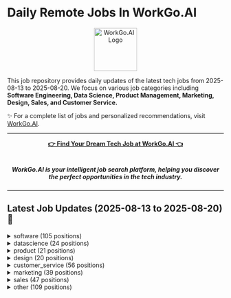 # Daily Remote Jobs In WorkGo.AI

<div align="center">
<p>
    <a href="https://workgo.ai">
        <img src="assets/favicon.ico" alt="WorkGo.AI Logo" width="100" height="100">
    </a>
</p>
</div>

This job repository provides daily updates of the latest tech jobs from 2025-08-13 to 2025-08-20. We focus on various job categories including **Software Engineering, Data Science, Product Management, Marketing, Design, Sales, and Customer Service.**

✨ For a complete list of jobs and personalized recommendations, visit [WorkGo.AI](https://workgo.ai).

---

<div align="center">
<p>
    <a href="https://workgo.ai"><b>👉 Find Your Dream Tech Job at WorkGo.AI 👈</b></a>
    <br>
    <br>
    <i>
    <sub>
        <h5>
        WorkGo.AI is your intelligent job search platform, helping you discover 
        <br>
        the perfect opportunities in the tech industry.
        </h5>
    </sub>
    </i>
</p>
</div>

---

## Latest Job Updates (2025-08-13 to 2025-08-20) 🌟


<details>
<summary>software (105 positions)</summary>

| Company | Job Title | Location | Sub-Category | Link | Posted Date |
| ------- | --------- | -------- | ------------ | ---- | ----------- |
| <a href="https://mercans.com" target="_blank">Mercans Global Payroll & PEO</a> | Web Developer with n8n & Make.com Experience | Remote | fullstack | <a href="https://workgo.ai/dashboard/job/10505" target="_blank">Apply</a> | 2025-08-20 |
| <a href="https://mercans.com" target="_blank">Mercans Global Payroll & PEO</a> | Senior Specialist - Integration | Not specified | other | <a href="https://workgo.ai/dashboard/job/10498" target="_blank">Apply</a> | 2025-08-20 |
| <a href="https://www.virtualvocations.com" target="_blank">Virtual Vocations</a> | Lead Software Engineer | Remote | fullstack | <a href="https://workgo.ai/dashboard/job/10495" target="_blank">Apply</a> | 2025-08-20 |
| A company | Lead Software Engineer | Remote | fullstack | <a href="https://workgo.ai/dashboard/job/10494" target="_blank">Apply</a> | 2025-08-20 |
| <a href="https://www.virtualvocations.com" target="_blank">Virtual Vocations</a> | Lead Software Engineer | Remote | fullstack | <a href="https://workgo.ai/dashboard/job/10493" target="_blank">Apply</a> | 2025-08-20 |
| <a href="https://www.virtualvocations.com" target="_blank">Virtual Vocations</a> | Lead Software Engineer | Remote | fullstack | <a href="https://workgo.ai/dashboard/job/10492" target="_blank">Apply</a> | 2025-08-20 |
| <a href="https://www.virtualvocations.com" target="_blank">Virtual Vocations</a> | Senior Security Engineer | Remote | devops | <a href="https://workgo.ai/dashboard/job/10491" target="_blank">Apply</a> | 2025-08-20 |
| <a href="https://www.virtualvocations.com" target="_blank">Virtual Vocations</a> | Lead Site Reliability Engineer | Remote | devops | <a href="https://workgo.ai/dashboard/job/10490" target="_blank">Apply</a> | 2025-08-20 |
| <a href="https://www.virtualvocations.com" target="_blank">Virtual Vocations</a> | Senior Incident Response Analyst | Remote | devops | <a href="https://workgo.ai/dashboard/job/10488" target="_blank">Apply</a> | 2025-08-20 |
| <a href="https://www.virtualvocations.com" target="_blank">Virtual Vocations</a> | Application Security Engineer | Remote | devops | <a href="https://workgo.ai/dashboard/job/10487" target="_blank">Apply</a> | 2025-08-20 |
| <a href="https://www.virtualvocations.com" target="_blank">Virtual Vocations</a> | Senior Site Reliability Engineer | Remote | devops | <a href="https://workgo.ai/dashboard/job/10489" target="_blank">Apply</a> | 2025-08-20 |
| Starburst Data | Staff Software Engineer - IAM | Remote | fullstack | <a href="https://workgo.ai/dashboard/job/10479" target="_blank">Apply</a> | 2025-08-20 |
| <a href="https://jobscollider.com/companies/adaptiq" target="_blank">Adaptiq</a> | Senior Front-End Developer | Ukraine | frontend | <a href="https://workgo.ai/dashboard/job/10464" target="_blank">Apply</a> | 2025-08-20 |
| <a href="https://www.planet.com" target="_blank">Planet</a> | Solutions Architect | Remote - Europe | other | <a href="https://workgo.ai/dashboard/job/10463" target="_blank">Apply</a> | 2025-08-20 |
| <a href="https://teamraft.com/?ref=skipthedrive" target="_blank">Raft</a> | Senior Cloud Infrastructure Engineer | United States | devops | <a href="https://workgo.ai/dashboard/job/10457" target="_blank">Apply</a> | 2025-08-20 |
| <a href="https://jobscollider.com/companies/provision-iam" target="_blank">Provision IAM</a> | Implementation Specialist | Worldwide | devops | <a href="https://workgo.ai/dashboard/job/10454" target="_blank">Apply</a> | 2025-08-20 |
| Vc3 | Web Developer - Front End I | Worldwide | backend | <a href="https://workgo.ai/dashboard/job/10448" target="_blank">Apply</a> | 2025-08-20 |
| <a href="http://superside.com" target="_blank">Superside</a> | Senior Full Stack Engineer | Worldwide | fullstack | <a href="https://workgo.ai/dashboard/job/10442" target="_blank">Apply</a> | 2025-08-20 |
| <a href="https://www.sardine.ai" target="_blank">Sardine</a> | Integration Engineer | Remote - Brazil | devops | <a href="https://workgo.ai/dashboard/job/10443" target="_blank">Apply</a> | 2025-08-20 |
| <a href="https://getdex.com" target="_blank">Dex</a> | Product Engineer (Web / Vue.js / Typescript) | Global | fullstack | <a href="https://workgo.ai/dashboard/job/10433" target="_blank">Apply</a> | 2025-08-19 |
| <a href="https://www.ycombinator.com/companies/zeal" target="_blank">Zeal</a> | Senior Software Engineer (Typescript | React) | None | fullstack | <a href="https://workgo.ai/dashboard/job/10432" target="_blank">Apply</a> | 2025-08-19 |
| Starburst Data | Manager, Engineering - Client Integrations | Remote | other | <a href="https://workgo.ai/dashboard/job/10429" target="_blank">Apply</a> | 2025-08-19 |
| unknown | Senior Partner Solutions Architect | Worldwide | other | <a href="https://workgo.ai/dashboard/job/10414" target="_blank">Apply</a> | 2025-08-19 |
| unknown | Senior Backend Engineer for Developer Platform (Node.js/TypeScript) | Worldwide | backend | <a href="https://workgo.ai/dashboard/job/10412" target="_blank">Apply</a> | 2025-08-19 |
| <a href="https://canonical.com" target="_blank">Canonical</a> | Juju Software Engineer (Go) | Worldwide | backend | <a href="https://workgo.ai/dashboard/job/10410" target="_blank">Apply</a> | 2025-08-19 |
| <a href="https://www.realworkfromanywhere.com/company/blue%20coding" target="_blank">Blue Coding</a> | Senior .NET Engineer (AS) | Worldwide | backend | <a href="https://workgo.ai/dashboard/job/10408" target="_blank">Apply</a> | 2025-08-19 |
| <a href="https://www.crossover.com" target="_blank">Crossover</a> | Senior Software Engineer | Remote | other | <a href="https://workgo.ai/dashboard/job/10403" target="_blank">Apply</a> | 2025-08-19 |
| <a href="https://remote.com" target="_blank">Remote</a> | Remote HRIS | Global | other | <a href="https://workgo.ai/dashboard/job/10402" target="_blank">Apply</a> | 2025-08-19 |
| <a href="https://remote.com" target="_blank">Remote</a> | Remote HRIS | Global | other | <a href="https://workgo.ai/dashboard/job/10401" target="_blank">Apply</a> | 2025-08-19 |
| <a href="https://remote.com" target="_blank">Remote</a> | Remote HRIS | Global | other | <a href="https://workgo.ai/dashboard/job/10400" target="_blank">Apply</a> | 2025-08-19 |
| <a href="https://www.dynamicarehealth.com" target="_blank">DynamiCare Health</a> | Full-Stack Engineer | US | fullstack | <a href="https://workgo.ai/dashboard/job/10398" target="_blank">Apply</a> | 2025-08-18 |
| unknown | Senior Developer - Digital Experience | Worldwide | fullstack | <a href="https://workgo.ai/dashboard/job/10394" target="_blank">Apply</a> | 2025-08-18 |
| <a href="https://www.gardin.co.uk" target="_blank">Gardin</a> | Frontend Software Engineer (placement) | Not specified | frontend | <a href="https://workgo.ai/dashboard/job/10391" target="_blank">Apply</a> | 2025-08-18 |
| <a href="https://remote.com" target="_blank">Remote</a> | Remote HRIS | Global | other | <a href="https://workgo.ai/dashboard/job/10379" target="_blank">Apply</a> | 2025-08-18 |
| <a href="https://remote.com" target="_blank">Remote</a> | Remote HRIS | Global | other | <a href="https://workgo.ai/dashboard/job/10378" target="_blank">Apply</a> | 2025-08-18 |
| <a href="https://remote.com" target="_blank">Remote</a> | Remote HRIS | Global | other | <a href="https://workgo.ai/dashboard/job/10377" target="_blank">Apply</a> | 2025-08-18 |
| Saviynt | Principal Engineer, Full‑Stack (Agentic AI) | Remote | fullstack | <a href="https://workgo.ai/dashboard/job/10375" target="_blank">Apply</a> | 2025-08-18 |
| <a href="https://www.freelancer.com" target="_blank">Freelancer</a> | Cakewalk-Sonar Windows 11 Support | Remote | other | <a href="https://workgo.ai/dashboard/job/10370" target="_blank">Apply</a> | 2025-08-18 |
| <a href="https://www.freelancer.com" target="_blank">Freelancer</a> | WordPress Revisions and Shop Section Integration | Remote | frontend | <a href="https://workgo.ai/dashboard/job/10369" target="_blank">Apply</a> | 2025-08-18 |
| <a href="https://www.uipath.com" target="_blank">UiPath</a> | Senior Solution Architect | Remote-Texas, Remote-Washington, D.C., Remote-Virginia, Remote-North Carolina, Remote-Arizona | devops | <a href="https://workgo.ai/dashboard/job/10356" target="_blank">Apply</a> | 2025-08-17 |
| <a href="https://www.gardin.co.uk" target="_blank">Gardin</a> | Frontend Software Engineer (placement) | Not specified | frontend | <a href="https://workgo.ai/dashboard/job/10352" target="_blank">Apply</a> | 2025-08-17 |
| <a href="https://www.trmlabs.com" target="_blank">TRM Labs</a> | Senior Software Engineer, Full Stack | Internal Tools | Anywhere | fullstack | <a href="https://workgo.ai/dashboard/job/10350" target="_blank">Apply</a> | 2025-08-17 |
| <a href="https://www.halcyon.ai" target="_blank">Halcyon</a> | Senior Malware Researcher | Anywhere | other | <a href="https://workgo.ai/dashboard/job/10349" target="_blank">Apply</a> | 2025-08-17 |
| <a href="https://www.noble.xyz" target="_blank">Noble</a> | Solidity Engineer | Anywhere | backend | <a href="https://workgo.ai/dashboard/job/10348" target="_blank">Apply</a> | 2025-08-17 |
| <a href="https://ethereum.foundation" target="_blank">Ethereum Foundation</a> | Developer Tooling Coordinator | Anywhere | devops | <a href="https://workgo.ai/dashboard/job/10346" target="_blank">Apply</a> | 2025-08-17 |
| DroneDeploy | DevOps Engineer | Remote | devops | <a href="https://workgo.ai/dashboard/job/10331" target="_blank">Apply</a> | 2025-08-17 |
| You.com | Back End Engineer | Remote | backend | <a href="https://workgo.ai/dashboard/job/10329" target="_blank">Apply</a> | 2025-08-17 |
| <a href="https://www.lucis.life" target="_blank">Lucis</a> | Founding AI Engineer | Europe | other | <a href="https://workgo.ai/dashboard/job/10321" target="_blank">Apply</a> | 2025-08-17 |
| CoinTracker | Security Engineer | Remote | devops | <a href="https://workgo.ai/dashboard/job/10313" target="_blank">Apply</a> | 2025-08-16 |
| <a href="https://remote.com" target="_blank">Remote</a> | Senior IT Operations Engineer | Anywhere in the World | devops | <a href="https://workgo.ai/dashboard/job/10301" target="_blank">Apply</a> | 2025-08-16 |
| unknown | Softwareentwicklung RUST | Worldwide | other | <a href="https://workgo.ai/dashboard/job/10306" target="_blank">Apply</a> | 2025-08-16 |
| <a href="https://clerk.dev" target="_blank">Clerk</a> | Software Engineer, Flutter | Worldwide | mobile | <a href="https://workgo.ai/dashboard/job/10296" target="_blank">Apply</a> | 2025-08-16 |
| <a href="https://supabase.com" target="_blank">Supabase</a> | Elixir Engineer: Supavisor ( EMEA ) | Worldwide | backend | <a href="https://workgo.ai/dashboard/job/10294" target="_blank">Apply</a> | 2025-08-16 |
| <a href="https://supabase.com" target="_blank">Supabase</a> | Auth Engineer | Worldwide | backend | <a href="https://workgo.ai/dashboard/job/10293" target="_blank">Apply</a> | 2025-08-16 |
| <a href="https://canonical.com" target="_blank">Canonical</a> | Software Engineer - Data Infrastructure - OpenSearch/ElasticSearch | Anywhere | backend | <a href="https://workgo.ai/dashboard/job/10292" target="_blank">Apply</a> | 2025-08-16 |
| <a href="http://www.effectual.com" target="_blank">Effectual</a> | Cloud Solutions Architect | Anywhere | devops | <a href="https://workgo.ai/dashboard/job/10289" target="_blank">Apply</a> | 2025-08-16 |
| <a href="https://canonical.com" target="_blank">Canonical</a> | Senior Site Reliability Engineer | Anywhere | devops | <a href="https://workgo.ai/dashboard/job/10287" target="_blank">Apply</a> | 2025-08-16 |
| <a href="https://canonical.com" target="_blank">Canonical</a> | Golang Engineer | Anywhere | backend | <a href="https://workgo.ai/dashboard/job/10285" target="_blank">Apply</a> | 2025-08-16 |
| <a href="https://downtobid.com" target="_blank">Downtobid</a> | Product Engineer (Remote) | None | fullstack | <a href="https://workgo.ai/dashboard/job/10263" target="_blank">Apply</a> | 2025-08-15 |
| <a href="https://www.freelancer.com" target="_blank">Freelancer</a> | Specialized Digital Tool for Medical Professionals | Remote | fullstack | <a href="https://workgo.ai/dashboard/job/10250" target="_blank">Apply</a> | 2025-08-15 |
| <a href="https://www.freelancer.com" target="_blank">Freelancer</a> | Desarrollo de Local Perks -- 2 | Remote | mobile | <a href="https://workgo.ai/dashboard/job/10249" target="_blank">Apply</a> | 2025-08-15 |
| <a href="https://www.freelancer.com" target="_blank">Freelancer</a> | B2B SaaS Application Development | Remote | fullstack | <a href="https://workgo.ai/dashboard/job/10248" target="_blank">Apply</a> | 2025-08-15 |
| Sprout Therapy | Software Engineer, Backend | Remote | backend | <a href="https://workgo.ai/dashboard/job/10243" target="_blank">Apply</a> | 2025-08-15 |
| <a href="https://www.halcyon.ai" target="_blank">Halcyon</a> | Principal Kernel Engineer | Anywhere in the World | devops | <a href="https://workgo.ai/dashboard/job/10252" target="_blank">Apply</a> | 2025-08-15 |
| <a href="https://jobscollider.com/companies/bounteous" target="_blank">Bounteous</a> | Senior AEM Back End Developer (Contract) | Remote | backend | <a href="https://workgo.ai/dashboard/job/10237" target="_blank">Apply</a> | 2025-08-15 |
| unknown | Software Development Engineer in Test | Worldwide | other | <a href="https://workgo.ai/dashboard/job/10235" target="_blank">Apply</a> | 2025-08-15 |
| <a href="https://canonical.com" target="_blank">Canonical</a> | Engineering Manager - MLOps & Analytics | Worldwide | devops | <a href="https://workgo.ai/dashboard/job/10224" target="_blank">Apply</a> | 2025-08-14 |
| <a href="https://www.sardine.ai" target="_blank">Sardine</a> | Senior Application Security Engineer | Worldwide | devops | <a href="https://workgo.ai/dashboard/job/10221" target="_blank">Apply</a> | 2025-08-14 |
| <a href="https://www.sardine.ai" target="_blank">Sardine</a> | Senior Information Security Engineer | Worldwide | devops | <a href="https://workgo.ai/dashboard/job/10220" target="_blank">Apply</a> | 2025-08-14 |
| <a href="http://yourcounterpart.com" target="_blank">Counterpart</a> | DevOps Engineer (Contract) | Worldwide | devops | <a href="https://workgo.ai/dashboard/job/10218" target="_blank">Apply</a> | 2025-08-14 |
| <a href="https://workforcenow.adp.com/mascsr/default/mdf/recruitment/recruitment.html?cid=86f9419e-52c4-4ffd-80f8-cfbda5ad990e&ccid=19000101_000001&type=js&lang=en_us&jobid=582115" target="_blank">Internet2.edu</a> | Sr. Software Engineer - Remote | remote, Florida, United States | fullstack | <a href="https://workgo.ai/dashboard/job/10216" target="_blank">Apply</a> | 2025-08-14 |
| <a href="https://canonical.com" target="_blank">Canonical</a> | Senior Juju Software Engineer (Go) | Worldwide | backend | <a href="https://workgo.ai/dashboard/job/10225" target="_blank">Apply</a> | 2025-08-14 |
| Revinate | Sr. Engineer | Remote | backend | <a href="https://workgo.ai/dashboard/job/10210" target="_blank">Apply</a> | 2025-08-14 |
| <a href="https://www.sardine.ai" target="_blank">Sardine</a> | Integration Engineer | Worldwide | other | <a href="https://workgo.ai/dashboard/job/10194" target="_blank">Apply</a> | 2025-08-13 |
| <a href="https://remote.com" target="_blank">Remote</a> | Remote HRIS | Global | other | <a href="https://workgo.ai/dashboard/job/10190" target="_blank">Apply</a> | 2025-08-13 |
| Saviynt | IAM/IGA Architect, Federal Identity Cloud – Professional Services | Remote | devops | <a href="https://workgo.ai/dashboard/job/10180" target="_blank">Apply</a> | 2025-08-13 |
| <a href="https://jobscollider.com/companies/bounteous" target="_blank">Bounteous</a> | Principal Adobe Architect - RTCDP, AEP | Remote | other | <a href="https://workgo.ai/dashboard/job/10179" target="_blank">Apply</a> | 2025-08-13 |
| <a href="https://headshotgrapher.com" target="_blank">Headshotgrapher</a> | AI Headshot Generator Developer | Remote | other | <a href="https://workgo.ai/dashboard/job/10176" target="_blank">Apply</a> | 2025-08-13 |
| <a href="https://headshotgrapher.com" target="_blank">Headshotgrapher</a> | AI Headshot Generator Developer | Remote | other | <a href="https://workgo.ai/dashboard/job/10169" target="_blank">Apply</a> | 2025-08-13 |
| <a href="https://headshotgrapher.com" target="_blank">Headshotgrapher</a> | AI Headshot Generator Developer | Remote | other | <a href="https://workgo.ai/dashboard/job/10164" target="_blank">Apply</a> | 2025-08-13 |
| <a href="https://headshotgrapher.com" target="_blank">Headshotgrapher</a> | AI Headshot Generator Developer | Remote | other | <a href="https://workgo.ai/dashboard/job/10157" target="_blank">Apply</a> | 2025-08-13 |
| <a href="https://headshotgrapher.com" target="_blank">Headshotgrapher</a> | AI Headshot Generator Developer | Remote | other | <a href="https://workgo.ai/dashboard/job/10156" target="_blank">Apply</a> | 2025-08-13 |
| <a href="https://headshotgrapher.com" target="_blank">Headshotgrapher</a> | AI Headshot Generator Developer | Remote | other | <a href="https://workgo.ai/dashboard/job/10155" target="_blank">Apply</a> | 2025-08-13 |
| <a href="https://headshotgrapher.com" target="_blank">Headshotgrapher</a> | AI Headshot Generator Developer | Remote | other | <a href="https://workgo.ai/dashboard/job/10154" target="_blank">Apply</a> | 2025-08-13 |
| <a href="https://headshotgrapher.com" target="_blank">Headshotgrapher</a> | AI Headshot Generator Developer | Remote | other | <a href="https://workgo.ai/dashboard/job/10152" target="_blank">Apply</a> | 2025-08-13 |
| unknown | Software Development Manager | Worldwide | other | <a href="https://workgo.ai/dashboard/job/10186" target="_blank">Apply</a> | 2025-08-13 |
| <a href="https://www.greptile.com" target="_blank">Greptile</a> | Software Engineer (Infrastructure) | Not specified | devops | <a href="https://workgo.ai/dashboard/job/10147" target="_blank">Apply</a> | 2025-08-13 |
| <a href="https://centrum-ai.com" target="_blank">Centrum-ai</a> | Senior Software Engineer (Go) - Full-Time, High-Impact Role | Open to candidates from all countries | backend | <a href="https://workgo.ai/dashboard/job/10145" target="_blank">Apply</a> | 2025-08-13 |
| <a href="https://centrum-ai.com" target="_blank">Centrum-ai</a> | Senior Svelte Engineer – Full-Time, High-Impact Role | Open to candidates from all countries | frontend | <a href="https://workgo.ai/dashboard/job/10144" target="_blank">Apply</a> | 2025-08-13 |
| <a href="https://www.freelancer.com" target="_blank">Freelancer</a> | Python Web Scraper using Playwright needed | Remote | other | <a href="https://workgo.ai/dashboard/job/10137" target="_blank">Apply</a> | 2025-08-13 |
| <a href="https://www.guru.com" target="_blank">Guru</a> | QGroundControl Software Modifications | United States | other | <a href="https://workgo.ai/dashboard/job/10119" target="_blank">Apply</a> | 2025-08-12 |
| <a href="https://www.guru.com" target="_blank">Guru</a> | Senior Full Stack Developer React & Node | Remote | fullstack | <a href="https://workgo.ai/dashboard/job/10041" target="_blank">Apply</a> | 2025-08-10 |
| <a href="https://www.guru.com" target="_blank">Guru</a> | QGroundControl Software Modifications | Remote | other | <a href="https://workgo.ai/dashboard/job/10009" target="_blank">Apply</a> | 2025-08-09 |
| <a href="https://www.guru.com" target="_blank">Guru</a> | Backend Developer for CV Web platform | Remote | backend | <a href="https://workgo.ai/dashboard/job/8782" target="_blank">Apply</a> | 2025-08-01 |
| <a href="https://www.guru.com" target="_blank">Guru</a> | SQL Server Developer | United States | backend | <a href="https://workgo.ai/dashboard/job/8637" target="_blank">Apply</a> | 2025-07-31 |
| <a href="https://www.guru.com" target="_blank">Guru</a> | Need remote Computer help | United States | other | <a href="https://workgo.ai/dashboard/job/8638" target="_blank">Apply</a> | 2025-07-31 |
| <a href="https://remote.co" target="_blank">TeamUpdraft</a> | Full Stack PHP & REACT Developer (WordPress) - Burst Statistics BV | Remote from Anywhere | fullstack | <a href="https://workgo.ai/dashboard/job/5779" target="_blank">Apply</a> | 2025-07-10 |
| <a href="https://remote.co" target="_blank">Company details here</a> | Civil Engineering Specialist – AI Trainer | Remote from Anywhere | other | <a href="https://workgo.ai/dashboard/job/5767" target="_blank">Apply</a> | 2025-07-10 |
| <a href="https://remote.co" target="_blank">Company details here</a> | Java Coding Specialist - AI Trainer | Remote from Anywhere | backend | <a href="https://workgo.ai/dashboard/job/5764" target="_blank">Apply</a> | 2025-07-10 |
| <a href="https://remote.co" target="_blank">Company details here</a> | Python Coding Specialist - AI Trainer | Remote from Anywhere | other | <a href="https://workgo.ai/dashboard/job/5765" target="_blank">Apply</a> | 2025-07-10 |
| <a href="https://remote.co" target="_blank">Company details here</a> | JavaScript Coding Specialist - AI Trainer | Remote from Anywhere | fullstack | <a href="https://workgo.ai/dashboard/job/5769" target="_blank">Apply</a> | 2025-07-10 |
| <a href="https://remote.co" target="_blank">Company details here</a> | C# Coding Specialist - AI Trainer | Remote from Anywhere | other | <a href="https://workgo.ai/dashboard/job/5772" target="_blank">Apply</a> | 2025-07-10 |
| <a href="https://remote.co" target="_blank">Company details here</a> | Bash Coding Specialist - AI Trainer | Remote from Anywhere | other | <a href="https://workgo.ai/dashboard/job/5773" target="_blank">Apply</a> | 2025-07-10 |
| <a href="https://remote.co" target="_blank">Company details here</a> | LLM Engineer | Remote from Anywhere | other | <a href="https://workgo.ai/dashboard/job/5777" target="_blank">Apply</a> | 2025-07-10 |
| <a href="https://www.goodwaygroup.com" target="_blank">Goodway Group</a> | Global Associate IT Operations Engineer | Remote from Anywhere | devops | <a href="https://workgo.ai/dashboard/job/5688" target="_blank">Apply</a> | 2025-07-09 |

</details>

<details>
<summary>datascience (24 positions)</summary>

| Company | Job Title | Location | Sub-Category | Link | Posted Date |
| ------- | --------- | -------- | ------------ | ---- | ----------- |
| <a href="https://www.letsworkremotely.com" target="_blank">TELUS Digital AI</a> | Online Data Research - with Bonus! | United States | data_analysis | <a href="https://workgo.ai/dashboard/job/10474" target="_blank">Apply</a> | 2025-08-20 |
| Innovecs | Senior Database Administrator | Ukraine, Poland | data_engineering | <a href="https://workgo.ai/dashboard/job/10455" target="_blank">Apply</a> | 2025-08-20 |
| <a href="https://jobscollider.com/companies/easy-agile" target="_blank">Easy Agile</a> | Data Analyst | Australia | data_analysis | <a href="https://workgo.ai/dashboard/job/10452" target="_blank">Apply</a> | 2025-08-20 |
| <a href="https://www.realworkfromanywhere.com/company/coalesce" target="_blank">Coalesce</a> | Product Marketing Data Engineer | Worldwide | data_engineering | <a href="https://workgo.ai/dashboard/job/10441" target="_blank">Apply</a> | 2025-08-20 |
| unknown | Online Data Analyst - Czech Speaker | Czechia | data_analysis | <a href="https://workgo.ai/dashboard/job/10438" target="_blank">Apply</a> | 2025-08-20 |
| <a href="https://www.payflow.ai" target="_blank">Payflow</a> | Artificial Intelligence Engineer | None | ai_research | <a href="https://workgo.ai/dashboard/job/10436" target="_blank">Apply</a> | 2025-08-20 |
| <a href="https://boldvoice.com" target="_blank">BoldVoice</a> | Machine Learning Researcher Engineer | New York City, NY | machine_learning | <a href="https://workgo.ai/dashboard/job/10384" target="_blank">Apply</a> | 2025-08-18 |
| <a href="https://careers.edgefolio.com" target="_blank">Edgefolio</a> | Senior Data Engineer | London | data_engineering | <a href="https://workgo.ai/dashboard/job/10355" target="_blank">Apply</a> | 2025-08-17 |
| unknown | Data Analyst | Worldwide | data_analysis | <a href="https://workgo.ai/dashboard/job/10340" target="_blank">Apply</a> | 2025-08-17 |
| GOAT | Strategy & Planning Analyst | Remote | data_analysis | <a href="https://workgo.ai/dashboard/job/10312" target="_blank">Apply</a> | 2025-08-16 |
| unknown | Data Analytics Engineer | Worldwide | data_engineering | <a href="https://workgo.ai/dashboard/job/10304" target="_blank">Apply</a> | 2025-08-16 |
| <a href="https://remote.co" target="_blank">Invisible Technologies</a> | Arabic (Gulf) Language Specialist - AI Trainer | Anywhere | ai_research | <a href="https://workgo.ai/dashboard/job/10291" target="_blank">Apply</a> | 2025-08-16 |
| Pitch | Machine Learning Freelancer | Worldwide | machine_learning | <a href="https://workgo.ai/dashboard/job/10262" target="_blank">Apply</a> | 2025-08-15 |
| unknown | Data Science, Department of Cybersecurity - Adjunct Faculty | Worldwide | other | <a href="https://workgo.ai/dashboard/job/10229" target="_blank">Apply</a> | 2025-08-14 |
| <a href="https://remote.co" target="_blank">Invisible Technologies</a> | French (Haiti/French Guiana) Language Expert - AI Trainer | Anywhere in the World | ai_research | <a href="https://workgo.ai/dashboard/job/10207" target="_blank">Apply</a> | 2025-08-14 |
| <a href="https://www.virtualvocations.com" target="_blank">Virtual Vocations</a> | Senior Analytics Engineer | Remote | data_engineering | <a href="https://workgo.ai/dashboard/job/10142" target="_blank">Apply</a> | 2025-08-13 |
| <a href="https://www.freelancer.com" target="_blank">Freelancer</a> | AI-Powered Content Automation via Make.com | YouTube Publishing + X Account Setup + Analytics | Remote | ai_research | <a href="https://workgo.ai/dashboard/job/10136" target="_blank">Apply</a> | 2025-08-13 |
| <a href="http://geatain.com" target="_blank">Building Energy Engineering firm</a> | AI Consultant for Business Improvement | New York City, United States | ai_research | <a href="https://workgo.ai/dashboard/job/9922" target="_blank">Apply</a> | 2025-08-08 |
| <a href="https://www.thirdbridgecreative.com" target="_blank">Third Bridge Creative</a> | Music Data Analyst (Japan Fully Remote) | Remote, Japan | data_analysis | <a href="https://workgo.ai/dashboard/job/8639" target="_blank">Apply</a> | 2025-07-31 |
| <a href="https://remote.co" target="_blank">Company details here</a> | Neuroscience Specialist – AI Trainer | Remote from Anywhere | machine_learning | <a href="https://workgo.ai/dashboard/job/5766" target="_blank">Apply</a> | 2025-07-10 |
| <a href="https://remote.co" target="_blank">Company details here</a> | Cybersecurity Specialist – AI Trainer | Remote from Anywhere | machine_learning | <a href="https://workgo.ai/dashboard/job/5770" target="_blank">Apply</a> | 2025-07-10 |
| <a href="https://remote.co" target="_blank">Company details here</a> | Medicine Specialist – AI Trainer | Remote from Anywhere | machine_learning | <a href="https://workgo.ai/dashboard/job/5774" target="_blank">Apply</a> | 2025-07-10 |
| <a href="https://remote.co" target="_blank">Company details here</a> | SQL Coding Specialist - AI Trainer | Remote from Anywhere | data_engineering | <a href="https://workgo.ai/dashboard/job/5775" target="_blank">Apply</a> | 2025-07-10 |
| <a href="https://remote.co" target="_blank">Company details here</a> | Actuarial Science Specialist – AI Trainer | Remote from Anywhere | machine_learning | <a href="https://workgo.ai/dashboard/job/5776" target="_blank">Apply</a> | 2025-07-10 |

</details>

<details>
<summary>product (21 positions)</summary>

| Company | Job Title | Location | Sub-Category | Link | Posted Date |
| ------- | --------- | -------- | ------------ | ---- | ----------- |
| <a href="https://jobscollider.com/companies" target="_blank">Jamf</a> | Senior Product Manager | United Kingdom | product_manager | <a href="https://workgo.ai/dashboard/job/10459" target="_blank">Apply</a> | 2025-08-20 |
| Innovecs | Delivery Manager | Ukraine, Poland | product_manager | <a href="https://workgo.ai/dashboard/job/10456" target="_blank">Apply</a> | 2025-08-20 |
| <a href="https://store.happymammoth.com" target="_blank">Happy Mammoth</a> | Head of Product Development Strategy | Worldwide | product_manager | <a href="https://workgo.ai/dashboard/job/10450" target="_blank">Apply</a> | 2025-08-20 |
| <a href="https://www.acclaritygroup.com/?ref=skipthedrive" target="_blank">Acclarity</a> | Director, Program Management- Information Technology & Business Intelligence | Remote | product_manager | <a href="https://workgo.ai/dashboard/job/10404" target="_blank">Apply</a> | 2025-08-19 |
| <a href="https://www.ycombinator.com/companies/infracost" target="_blank">Infracost</a> | Senior Product Manager | US timezone (ideally Eastern time) | product_manager | <a href="https://workgo.ai/dashboard/job/10399" target="_blank">Apply</a> | 2025-08-19 |
| unknown | Program Manager | Worldwide | product_manager | <a href="https://workgo.ai/dashboard/job/10396" target="_blank">Apply</a> | 2025-08-18 |
| <a href="http://restaurant365.com" target="_blank">Restaurant365</a> | Technical Writer | Anywhere | other | <a href="https://workgo.ai/dashboard/job/10351" target="_blank">Apply</a> | 2025-08-17 |
| Edmentum | Principal Product Manager - Edmentum Courses | Remote | product_manager | <a href="https://workgo.ai/dashboard/job/10332" target="_blank">Apply</a> | 2025-08-17 |
| Web Solutions AOF | Project Coordinator | United States | product_manager | <a href="https://workgo.ai/dashboard/job/10320" target="_blank">Apply</a> | 2025-08-17 |
| unknown | Program Manager - AgriFoodTech Accelerator | Worldwide | product_manager | <a href="https://workgo.ai/dashboard/job/10303" target="_blank">Apply</a> | 2025-08-16 |
| <a href="https://awesomemotive.com" target="_blank">Awesome Motive</a> | Product Manager | Worldwide | product_manager | <a href="https://workgo.ai/dashboard/job/10299" target="_blank">Apply</a> | 2025-08-16 |
| <a href="https://gogograndparent.com" target="_blank">GoGoGrandparent</a> | Principal Product Manager | Remote | product_manager | <a href="https://workgo.ai/dashboard/job/10276" target="_blank">Apply</a> | 2025-08-16 |
| <a href="https://bluesnow.group" target="_blank">BlueSnow Management Inc.</a> | Project Coordinator (Publishing Company, Remote) | Surrey, BC, Canada | other | <a href="https://workgo.ai/dashboard/job/10271" target="_blank">Apply</a> | 2025-08-16 |
| <a href="https://www.virtualvocations.com" target="_blank">Virtual Vocations</a> | Remote Product Manager | Remote | product_manager | <a href="https://workgo.ai/dashboard/job/10255" target="_blank">Apply</a> | 2025-08-15 |
| <a href="https://gogograndparent.com" target="_blank">GoGoGrandparent</a> | Principal Product Manager | Remote | product_manager | <a href="https://workgo.ai/dashboard/job/10245" target="_blank">Apply</a> | 2025-08-15 |
| <a href="https://jobscollider.com/companies/nutrafol" target="_blank">Nutrafol</a> | VP, R&D Formulation | Remote | product_manager | <a href="https://workgo.ai/dashboard/job/10244" target="_blank">Apply</a> | 2025-08-15 |
| <a href="https://www.outreach.io" target="_blank">Outreach</a> | Product Pricing Strategy Director | Remote | product_manager | <a href="https://workgo.ai/dashboard/job/10242" target="_blank">Apply</a> | 2025-08-15 |
| Manta Network | Tech Project Manager | Worldwide | product_manager | <a href="https://workgo.ai/dashboard/job/10226" target="_blank">Apply</a> | 2025-08-14 |
| <a href="https://www.realworkfromanywhere.com/company/clutch" target="_blank">Clutch</a> | Senior Product Manager, Platform/Identity | Worldwide | product_manager | <a href="https://workgo.ai/dashboard/job/10223" target="_blank">Apply</a> | 2025-08-14 |
| <a href="https://www.realworkfromanywhere.com/company/clutch" target="_blank">Clutch</a> | Senior Product Manager, Platform/Identity | Worldwide | product_manager | <a href="https://workgo.ai/dashboard/job/10222" target="_blank">Apply</a> | 2025-08-14 |
| <a href="https://www.sardine.ai" target="_blank">Sardine</a> | Technical Product Manager - Banking Core Integration | Worldwide | product_manager | <a href="https://workgo.ai/dashboard/job/10219" target="_blank">Apply</a> | 2025-08-14 |

</details>

<details>
<summary>design (20 positions)</summary>

| Company | Job Title | Location | Sub-Category | Link | Posted Date |
| ------- | --------- | -------- | ------------ | ---- | ----------- |
| <a href="https://mercans.com" target="_blank">Mercans Global Payroll & PEO</a> | Compliance Solution Designer | Not specified | designer | <a href="https://workgo.ai/dashboard/job/10501" target="_blank">Apply</a> | 2025-08-20 |
| <a href="https://www.freelancer.com" target="_blank">Freelancer</a> | Reels Editor Needed -- 2 | Remote | designer | <a href="https://workgo.ai/dashboard/job/10485" target="_blank">Apply</a> | 2025-08-20 |
| <a href="https://www.gardin.co.uk" target="_blank">Gardin</a> | UI/UX Designer (placement) | Not specified | designer | <a href="https://workgo.ai/dashboard/job/10392" target="_blank">Apply</a> | 2025-08-18 |
| <a href="https://www.gardin.co.uk" target="_blank">Gardin</a> | UI/UX Designer (placement) | Not specified | designer | <a href="https://workgo.ai/dashboard/job/10353" target="_blank">Apply</a> | 2025-08-17 |
| <a href="https://www.linkedin.com/company/shopro-services" target="_blank">ShoPro Services</a> | Video Editor & Graphic Designer (Remote, Freelance) | Sidcup, England, United Kingdom | designer | <a href="https://workgo.ai/dashboard/job/10275" target="_blank">Apply</a> | 2025-08-16 |
| unknown | Part Time for Architect | Worldwide | other | <a href="https://workgo.ai/dashboard/job/10231" target="_blank">Apply</a> | 2025-08-14 |
| <a href="https://www.realworkfromanywhere.com/company/crytek" target="_blank">Crytek</a> | Lead VFX Artist | Worldwide | designer | <a href="https://workgo.ai/dashboard/job/10196" target="_blank">Apply</a> | 2025-08-13 |
| <a href="https://www.realworkfromanywhere.com/company/crytek" target="_blank">Crytek</a> | Senior Lighting Artist | Worldwide | designer | <a href="https://workgo.ai/dashboard/job/10195" target="_blank">Apply</a> | 2025-08-13 |
| <a href="https://remote.com" target="_blank">Remote</a> | Senior Product Designer - Pay Ecosystem | Remote-EMEA | designer | <a href="https://workgo.ai/dashboard/job/10188" target="_blank">Apply</a> | 2025-08-13 |
| <a href="https://experianplc.com" target="_blank">Experian</a> | UX Designer (Remote) | Remote | designer | <a href="https://workgo.ai/dashboard/job/10182" target="_blank">Apply</a> | 2025-08-13 |
| <a href="https://headshotgrapher.com" target="_blank">Headshotgrapher</a> | AI Headshot Generator Specialist | Remote | designer | <a href="https://workgo.ai/dashboard/job/10174" target="_blank">Apply</a> | 2025-08-13 |
| <a href="https://headshotgrapher.com" target="_blank">Headshotgrapher</a> | AI Headshot Generator Specialist | Remote | designer | <a href="https://workgo.ai/dashboard/job/10173" target="_blank">Apply</a> | 2025-08-13 |
| <a href="https://headshotgrapher.com" target="_blank">Headshotgrapher</a> | AI Headshot Generator Specialist | Remote | designer | <a href="https://workgo.ai/dashboard/job/10165" target="_blank">Apply</a> | 2025-08-13 |
| <a href="https://headshotgrapher.com" target="_blank">Headshotgrapher</a> | AI Headshot Generator Specialist | Remote | designer | <a href="https://workgo.ai/dashboard/job/10158" target="_blank">Apply</a> | 2025-08-13 |
| <a href="https://headshotgrapher.com" target="_blank">Headshotgrapher</a> | AI Headshot Generator Specialist | Remote | designer | <a href="https://workgo.ai/dashboard/job/10150" target="_blank">Apply</a> | 2025-08-13 |
| Recruiting Firm | Corporate Documentation Designer- Remote | United States | designer | <a href="https://workgo.ai/dashboard/job/10118" target="_blank">Apply</a> | 2025-08-12 |
| <a href="https://www.guru.com" target="_blank">Freelance Platform</a> | Cartoon Illustrator for Children's Book | Remote | designer | <a href="https://workgo.ai/dashboard/job/8781" target="_blank">Apply</a> | 2025-08-01 |
| <a href="https://www.guru.com" target="_blank">Guru</a> | UI/UX Designer- with custom designs | Remote | designer | <a href="https://workgo.ai/dashboard/job/7796" target="_blank">Apply</a> | 2025-07-28 |
| Startup Brand | UI/UX Designer- with custom designs | Remote | designer | <a href="https://workgo.ai/dashboard/job/7736" target="_blank">Apply</a> | 2025-07-27 |
| <a href="https://remote.co" target="_blank">Company details here</a> | Lead 3D Environment Artist | Remote from Anywhere | other | <a href="https://workgo.ai/dashboard/job/5778" target="_blank">Apply</a> | 2025-07-10 |

</details>

<details>
<summary>customer_service (56 positions)</summary>

| Company | Job Title | Location | Sub-Category | Link | Posted Date |
| ------- | --------- | -------- | ------------ | ---- | ----------- |
| <a href="https://mercans.com" target="_blank">Mercans Global Payroll & PEO</a> | Meeting Participants for Spanish or Portuguese Speakers | Remote | customer_support | <a href="https://workgo.ai/dashboard/job/10508" target="_blank">Apply</a> | 2025-08-20 |
| <a href="https://20four7va.com" target="_blank">20four7VA</a> | Virtual Assistant | Remote | customer_support | <a href="https://workgo.ai/dashboard/job/10507" target="_blank">Apply</a> | 2025-08-20 |
| <a href="https://20four7va.com" target="_blank">20four7VA</a> | Virtual Assistant | Remote | other | <a href="https://workgo.ai/dashboard/job/10506" target="_blank">Apply</a> | 2025-08-20 |
| Globe Life AO – Division of Globe Life | Remote – Work From Home Customer Service | Entry Level | Start ASAP. | US | customer_support | <a href="https://workgo.ai/dashboard/job/10484" target="_blank">Apply</a> | 2025-08-20 |
| Sagility | Work from Home Customer Service Representative (Healthcare) | US | customer_support | <a href="https://workgo.ai/dashboard/job/10483" target="_blank">Apply</a> | 2025-08-20 |
| <a href="https://www.letsworkremotely.com" target="_blank">Globe Life AO</a> | Work From Home Customer Service Representative – Entry Level | US | customer_support | <a href="https://workgo.ai/dashboard/job/10481" target="_blank">Apply</a> | 2025-08-20 |
| <a href="https://jobscollider.com" target="_blank">Jobs for Humanity</a> | Call Center Representative | Remote - Egypt | customer_support | <a href="https://workgo.ai/dashboard/job/10468" target="_blank">Apply</a> | 2025-08-20 |
| <a href="https://jobscollider.com" target="_blank">Jobs for Humanity</a> | Virtual Assistant | Ethiopia | customer_support | <a href="https://workgo.ai/dashboard/job/10469" target="_blank">Apply</a> | 2025-08-20 |
| <a href="https://jobscollider.com/companies/evertz" target="_blank">Evertz</a> | Field Service Engineer - AV | Worldwide | customer_support | <a href="https://workgo.ai/dashboard/job/10465" target="_blank">Apply</a> | 2025-08-20 |
| <a href="https://www.fleetio.com" target="_blank">Fleetio</a> | Associate Customer Success Manager | United States | success_manager | <a href="https://workgo.ai/dashboard/job/10462" target="_blank">Apply</a> | 2025-08-20 |
| Sutherland | Credentialing Specialists | Remote - United States | customer_support | <a href="https://workgo.ai/dashboard/job/10461" target="_blank">Apply</a> | 2025-08-20 |
| Mom to Virtual Assistant | Virtual Assistant | United States | customer_support | <a href="https://workgo.ai/dashboard/job/10453" target="_blank">Apply</a> | 2025-08-20 |
| <a href="https://supabase.com" target="_blank">Supabase</a> | Junior Support Engineer | Worldwide | customer_support | <a href="https://workgo.ai/dashboard/job/10446" target="_blank">Apply</a> | 2025-08-20 |
| unknown | Technical Customer Success Manager | Worldwide | success_manager | <a href="https://workgo.ai/dashboard/job/10440" target="_blank">Apply</a> | 2025-08-20 |
| unknown | Tech Support Engineer | Worldwide | other | <a href="https://workgo.ai/dashboard/job/10439" target="_blank">Apply</a> | 2025-08-20 |
| <a href="https://www.storylane.io" target="_blank">Storylane</a> | Customer Success Manager | Santa Clara, CA | success_manager | <a href="https://workgo.ai/dashboard/job/10430" target="_blank">Apply</a> | 2025-08-19 |
| unknown | Customer Success Team Lead (Northeast) | Worldwide | success_manager | <a href="https://workgo.ai/dashboard/job/10411" target="_blank">Apply</a> | 2025-08-19 |
| <a href="https://fingerprint.com" target="_blank">Fingerprint</a> | Customer Success Engineer - North America | Worldwide | success_manager | <a href="https://workgo.ai/dashboard/job/10409" target="_blank">Apply</a> | 2025-08-19 |
| <a href="https://www.realworkfromanywhere.com/company/clutch" target="_blank">Clutch</a> | Engagement Manager | Worldwide | success_manager | <a href="https://workgo.ai/dashboard/job/10406" target="_blank">Apply</a> | 2025-08-19 |
| <a href="https://www.realworkfromanywhere.com/company/clutch" target="_blank">Clutch</a> | Engagement Manager | Worldwide | success_manager | <a href="https://workgo.ai/dashboard/job/10405" target="_blank">Apply</a> | 2025-08-19 |
| <a href="https://www.guru.com" target="_blank">Administrative & Secretarial</a> | Receptionist & Clerical Assistant | Delhi, Gurugram, Haryana, India | customer_support | <a href="https://workgo.ai/dashboard/job/10389" target="_blank">Apply</a> | 2025-08-18 |
| <a href="https://www.guru.com" target="_blank">Guru</a> | Customer Support Manager (Freelance) | Remote / Flexible | success_manager | <a href="https://workgo.ai/dashboard/job/10390" target="_blank">Apply</a> | 2025-08-18 |
| <a href="https://jobscollider.com/companies/lyra-health" target="_blank">Lyra Health</a> | PSYPACT Licensed DBT Therapist - DBT Doctoral - Telehealth | Remote | other | <a href="https://workgo.ai/dashboard/job/10371" target="_blank">Apply</a> | 2025-08-18 |
| <a href="https://www.uipath.com" target="_blank">UiPath</a> | Customer Success Manager | Texas, USA | success_manager | <a href="https://workgo.ai/dashboard/job/10358" target="_blank">Apply</a> | 2025-08-17 |
| unknown | Technical Support Representative Night shift | Worldwide | customer_support | <a href="https://workgo.ai/dashboard/job/10339" target="_blank">Apply</a> | 2025-08-17 |
| <a href="https://cloudlinux.com" target="_blank">CloudLinux</a> | Senior Support Engineer- Imunify Specialized Support (remote-only opportunity) | Worldwide | customer_support | <a href="https://workgo.ai/dashboard/job/10337" target="_blank">Apply</a> | 2025-08-17 |
| <a href="https://cloudlinux.com" target="_blank">CloudLinux</a> | Senior Support Engineer- Imunify Specialized Support (remote-only opportunity) | Worldwide | customer_support | <a href="https://workgo.ai/dashboard/job/10336" target="_blank">Apply</a> | 2025-08-17 |
| <a href="https://cloudlinux.com" target="_blank">CloudLinux</a> | Senior Support Engineer- Imunify Specialized Support (remote-only opportunity) | Worldwide | customer_support | <a href="https://workgo.ai/dashboard/job/10335" target="_blank">Apply</a> | 2025-08-17 |
| Finix | Exception Management Analyst | Remote | customer_support | <a href="https://workgo.ai/dashboard/job/10330" target="_blank">Apply</a> | 2025-08-17 |
| <a href="https://jobscollider.com/companies/demandbase" target="_blank">Demandbase</a> | Customer Success Manager (Mid-Market) | Remote | success_manager | <a href="https://workgo.ai/dashboard/job/10311" target="_blank">Apply</a> | 2025-08-16 |
| Grow Therapy | Operations Associate, RCM Special Projects | Remote | other | <a href="https://workgo.ai/dashboard/job/10310" target="_blank">Apply</a> | 2025-08-16 |
| <a href="https://cloudlinux.com" target="_blank">CloudLinux</a> | Senior Support Engineer- Imunify Specialized Support (remote-only opportunity) | Worldwide | customer_support | <a href="https://workgo.ai/dashboard/job/10298" target="_blank">Apply</a> | 2025-08-16 |
| <a href="https://canonical.com" target="_blank">Canonical</a> | Software Support Engineer | Anywhere | customer_support | <a href="https://workgo.ai/dashboard/job/10286" target="_blank">Apply</a> | 2025-08-16 |
| <a href="https://www.letsworkremotely.com" target="_blank">Globe Life AO</a> | Work From Home – Customer Service (No Experience Needed) | Weekly Pay | Hiring Now. | US | customer_support | <a href="https://workgo.ai/dashboard/job/10284" target="_blank">Apply</a> | 2025-08-16 |
| We Clone You | Virtual Assistant – Senior Executive Assistant | USA | other | <a href="https://workgo.ai/dashboard/job/10283" target="_blank">Apply</a> | 2025-08-16 |
| <a href="https://www.dili.ai" target="_blank">dili</a> | Compliance Customer Success Manager | None | success_manager | <a href="https://workgo.ai/dashboard/job/10270" target="_blank">Apply</a> | 2025-08-15 |
| Angle Health | Renewal Coordinator | Remote | other | <a href="https://workgo.ai/dashboard/job/10238" target="_blank">Apply</a> | 2025-08-15 |
| unknown | Pharmacy Customer Service Representative | Worldwide | customer_support | <a href="https://workgo.ai/dashboard/job/10230" target="_blank">Apply</a> | 2025-08-14 |
| unknown | Clinical Prior Authorization Specialist | Worldwide | other | <a href="https://workgo.ai/dashboard/job/10228" target="_blank">Apply</a> | 2025-08-14 |
| Saviynt | Sr. Manager, Business Operations, Federal | Remote | success_manager | <a href="https://workgo.ai/dashboard/job/10214" target="_blank">Apply</a> | 2025-08-14 |
| Starburst Data | Senior Director, Customer Support | Remote | success_manager | <a href="https://workgo.ai/dashboard/job/10211" target="_blank">Apply</a> | 2025-08-14 |
| <a href="http://www.menu-pros.com" target="_blank">Menu Pros</a> | Customer Service Operations Coordinator | Las Vegas, Nevada, United States | customer_support | <a href="https://workgo.ai/dashboard/job/10202" target="_blank">Apply</a> | 2025-08-14 |
| <a href="https://www.realworkfromanywhere.com" target="_blank">Coalition Technologies</a> | Office Assistant | Worldwide | customer_support | <a href="https://workgo.ai/dashboard/job/10197" target="_blank">Apply</a> | 2025-08-13 |
| <a href="https://fingerprint.com" target="_blank">Fingerprint</a> | Customer Support Engineer - EMEA | Worldwide | customer_support | <a href="https://workgo.ai/dashboard/job/10193" target="_blank">Apply</a> | 2025-08-13 |
| <a href="https://talkpush.com" target="_blank">Talkpush</a> | Product Support Analyst | Fully Remote | customer_support | <a href="https://workgo.ai/dashboard/job/10149" target="_blank">Apply</a> | 2025-08-13 |
| Small eLearning and Staffing Company | Executive VA with LMS & Mailchimp Skills | United States | other | <a href="https://workgo.ai/dashboard/job/10040" target="_blank">Apply</a> | 2025-08-10 |
| <a href="https://www.guru.com" target="_blank">Guru</a> | Virtual Assistant Needed | United States | other | <a href="https://workgo.ai/dashboard/job/9861" target="_blank">Apply</a> | 2025-08-07 |
| <a href="https://www.guru.com" target="_blank">Guru</a> | Customer Service Trainer Needed Contract | Remote | success_manager | <a href="https://workgo.ai/dashboard/job/9696" target="_blank">Apply</a> | 2025-08-06 |
| <a href="https://www.guru.com" target="_blank">Guru</a> | Virtual Assistant Needed | United States | other | <a href="https://workgo.ai/dashboard/job/9693" target="_blank">Apply</a> | 2025-08-06 |
| U.S.-based business | Real Estate Virtual Assistant (EST) | Remote | other | <a href="https://workgo.ai/dashboard/job/9437" target="_blank">Apply</a> | 2025-08-05 |
| <a href="https://www.guru.com" target="_blank">Guru</a> | Customer Service Trainer Needed Contract | Remote | success_manager | <a href="https://workgo.ai/dashboard/job/9433" target="_blank">Apply</a> | 2025-08-05 |
| U.S.-based business | Real Estate Virtual Assistant (EST) | Remote | other | <a href="https://workgo.ai/dashboard/job/9390" target="_blank">Apply</a> | 2025-08-04 |
| Online Store | Service Desk Agent Needed for Day-to-Day | Remote | customer_support | <a href="https://workgo.ai/dashboard/job/8937" target="_blank">Apply</a> | 2025-08-02 |
| Local Business | Business support in Bulgaria, Lithuania | Lithuania or Bulgaria | customer_support | <a href="https://workgo.ai/dashboard/job/8936" target="_blank">Apply</a> | 2025-08-02 |
| <a href="https://www.activengage.com" target="_blank">ActivEngage</a> | Customer Engagement Expert | Remote | customer_support | <a href="https://workgo.ai/dashboard/job/8761" target="_blank">Apply</a> | 2025-08-01 |
| <a href="https://remote.co" target="_blank">Company details here</a> | Senior Customer Success Manager | Remote from Anywhere | success_manager | <a href="https://workgo.ai/dashboard/job/6108" target="_blank">Apply</a> | 2025-07-11 |

</details>

<details>
<summary>marketing (39 positions)</summary>

| Company | Job Title | Location | Sub-Category | Link | Posted Date |
| ------- | --------- | -------- | ------------ | ---- | ----------- |
| <a href="https://tinkererbox.com" target="_blank">STEM/STEAM subscription box brand</a> | Outreach Expert for Bloggers and Press | Remote | digital_marketing | <a href="https://workgo.ai/dashboard/job/10496" target="_blank">Apply</a> | 2025-08-20 |
| <a href="https://www.freelancer.com" target="_blank">Freelancer</a> | Off-page SEO - High-Authority Directory Link Building | Remote | seo | <a href="https://workgo.ai/dashboard/job/10486" target="_blank">Apply</a> | 2025-08-20 |
| Saviynt | Vice President of Brand | Remote | digital_marketing | <a href="https://workgo.ai/dashboard/job/10476" target="_blank">Apply</a> | 2025-08-20 |
| Saviynt | Senior Director, Marketing Communications | Remote | digital_marketing | <a href="https://workgo.ai/dashboard/job/10475" target="_blank">Apply</a> | 2025-08-20 |
| <a href="https://jobscollider.com/companies/civicscience" target="_blank">CivicScience</a> | Programmatic Trader | Worldwide | digital_marketing | <a href="https://workgo.ai/dashboard/job/10466" target="_blank">Apply</a> | 2025-08-20 |
| <a href="https://www.ycombinator.com/companies/tasker-ai" target="_blank">Tasker AI</a> | Content Specialist: Content Creation and Partnerships | San Francisco | content_marketing | <a href="https://workgo.ai/dashboard/job/10449" target="_blank">Apply</a> | 2025-08-20 |
| <a href="https://awesomemotive.com" target="_blank">Awesome Motive</a> | Social Media Specialist | Worldwide | social_media | <a href="https://workgo.ai/dashboard/job/10447" target="_blank">Apply</a> | 2025-08-20 |
| <a href="https://supabase.com" target="_blank">Supabase</a> | Product Marketing Manager (Europe) | Worldwide | digital_marketing | <a href="https://workgo.ai/dashboard/job/10445" target="_blank">Apply</a> | 2025-08-20 |
| <a href="https://supabase.com" target="_blank">Supabase</a> | Product Marketing Manager (APAC) | Worldwide | digital_marketing | <a href="https://workgo.ai/dashboard/job/10444" target="_blank">Apply</a> | 2025-08-20 |
| <a href="https://www.truv.com" target="_blank">Truv</a> | Senior Growth Marketing Manager | Remote | digital_marketing | <a href="https://workgo.ai/dashboard/job/10374" target="_blank">Apply</a> | 2025-08-18 |
| <a href="https://www.truv.com" target="_blank">Truv</a> | Senior Field Marketing Manager | Remote | digital_marketing | <a href="https://workgo.ai/dashboard/job/10373" target="_blank">Apply</a> | 2025-08-18 |
| <a href="http://viz.ai" target="_blank">Viz.ai</a> | Life Sciences Commercial Strategy and GTM Senior Manager / Director | United States | digital_marketing | <a href="https://workgo.ai/dashboard/job/10357" target="_blank">Apply</a> | 2025-08-17 |
| <a href="https://passion.io" target="_blank">Passion.io</a> | Community Moderator and Engagement Specialist | Worldwide | social_media | <a href="https://workgo.ai/dashboard/job/10334" target="_blank">Apply</a> | 2025-08-17 |
| <a href="https://www.ycombinator.com/companies/rally-uxr" target="_blank">Rally UXR</a> | GTM Operations Manager (RevOps, Marketing Ops, CS Ops) | None | digital_marketing | <a href="https://workgo.ai/dashboard/job/10308" target="_blank">Apply</a> | 2025-08-16 |
| <a href="https://remote.com" target="_blank">Remote</a> | Communications Manager | Anywhere in the World | digital_marketing | <a href="https://workgo.ai/dashboard/job/10302" target="_blank">Apply</a> | 2025-08-16 |
| <a href="https://www.pennentertainment.com" target="_blank">Score Media and Gaming Inc.</a> | Marketing Operations Associate | Anywhere | digital_marketing | <a href="https://workgo.ai/dashboard/job/10290" target="_blank">Apply</a> | 2025-08-16 |
| <a href="https://jobscollider.com/companies/nivoda" target="_blank">Nivoda</a> | Product Marketing Manager | Spain | other | <a href="https://workgo.ai/dashboard/job/10277" target="_blank">Apply</a> | 2025-08-16 |
| <a href="http://www.larteywellness.com" target="_blank">Lartey Wellness Group</a> | Part-Time Google & Facebook Ads Manager (Remote) | Laurel, MD, United States | digital_marketing | <a href="https://workgo.ai/dashboard/job/10272" target="_blank">Apply</a> | 2025-08-16 |
| <a href="https://depot.dev" target="_blank">Depot</a> | Community & Events Manager | Remote | digital_marketing | <a href="https://workgo.ai/dashboard/job/10264" target="_blank">Apply</a> | 2025-08-15 |
| <a href="https://sourcegraph.com" target="_blank">Sourcegraph</a> | Product Marketing Manager [IC3 - IC4] | Worldwide | digital_marketing | <a href="https://workgo.ai/dashboard/job/10257" target="_blank">Apply</a> | 2025-08-15 |
| unknown | (Senior) Direct Response Copywriter (m/w/d) - 100% remote | Worldwide | content_marketing | <a href="https://workgo.ai/dashboard/job/10232" target="_blank">Apply</a> | 2025-08-15 |
| <a href="https://cloudlinux.com" target="_blank">CloudLinux</a> | Growth Marketing Lead - Ecosystem & Expansion (remote-only opportunity) | Worldwide | digital_marketing | <a href="https://workgo.ai/dashboard/job/10227" target="_blank">Apply</a> | 2025-08-14 |
| <a href="https://www.letsworkremotely.com" target="_blank">Blavity, Inc.</a> | Freelance SEO Writer | Remote | content_marketing | <a href="https://workgo.ai/dashboard/job/10215" target="_blank">Apply</a> | 2025-08-14 |
| <a href="http://realynk.com" target="_blank">Realynk Assistants</a> | Lead Generation Specialist (CDO - BASED) | Cagayan de oro, Mindanao, Philippines | digital_marketing | <a href="https://workgo.ai/dashboard/job/10201" target="_blank">Apply</a> | 2025-08-14 |
| <a href="https://www.hercampusmedia.com" target="_blank">Her Campus Media</a> | Senior Director/Associate Vice President Integrated Marketing | Anywhere, REMOTE, United States | digital_marketing | <a href="https://workgo.ai/dashboard/job/10187" target="_blank">Apply</a> | 2025-08-13 |
| <a href="https://www.guru.com" target="_blank">Guru</a> | Remote Marketing Freelancer Wanted – Let | United States | digital_marketing | <a href="https://workgo.ai/dashboard/job/10010" target="_blank">Apply</a> | 2025-08-09 |
| <a href="https://www.guru.com" target="_blank">Guru</a> | Remote Marketing Freelancer Wanted – Let | United States | digital_marketing | <a href="https://workgo.ai/dashboard/job/9920" target="_blank">Apply</a> | 2025-08-08 |
| ElektraFi | Content Marketing Specialist | Canada | content_marketing | <a href="https://workgo.ai/dashboard/job/9695" target="_blank">Apply</a> | 2025-08-06 |
| <a href="https://trinityis.com" target="_blank">Trinity</a> | Marketing Audit Consultant | United States | digital_marketing | <a href="https://workgo.ai/dashboard/job/9697" target="_blank">Apply</a> | 2025-08-06 |
| Bailasan Liquor Store and Real Coffee | Social Media Content Creator - 2025 | Remote | social_media | <a href="https://workgo.ai/dashboard/job/9438" target="_blank">Apply</a> | 2025-08-05 |
| <a href="https://trinityis.com" target="_blank">Trinity</a> | Marketing Audit Consultant | Remote | digital_marketing | <a href="https://workgo.ai/dashboard/job/9434" target="_blank">Apply</a> | 2025-08-05 |
| ElektraFi | Content Marketing Specialist | Canada | content_marketing | <a href="https://workgo.ai/dashboard/job/9432" target="_blank">Apply</a> | 2025-08-05 |
| Uncle D | Affiliate Manager | Spain | digital_marketing | <a href="https://workgo.ai/dashboard/job/8286" target="_blank">Apply</a> | 2025-07-30 |
| <a href="https://www.guru.com" target="_blank">Guru</a> | Looking for a Marketing Professional | Remote / Flexible | digital_marketing | <a href="https://workgo.ai/dashboard/job/8287" target="_blank">Apply</a> | 2025-07-30 |
| <a href="https://www.guru.com" target="_blank">Guru</a> | Social Media Manager (Remote) | United States | social_media | <a href="https://workgo.ai/dashboard/job/8191" target="_blank">Apply</a> | 2025-07-30 |
| iGaming Company | Retention Manager Consultant - Greece | Remote | digital_marketing | <a href="https://workgo.ai/dashboard/job/7792" target="_blank">Apply</a> | 2025-07-28 |
| <a href="https://remote.co" target="_blank">Company details here</a> | Marketing Coordinator | Remote from Anywhere | digital_marketing | <a href="https://workgo.ai/dashboard/job/6110" target="_blank">Apply</a> | 2025-07-11 |
| <a href="https://growthx.ai/" target="_blank">GrowthX AI</a> | Technical Managing Editor | Remote from Anywhere | content_marketing | <a href="https://workgo.ai/dashboard/job/5780" target="_blank">Apply</a> | 2025-07-10 |
| <a href="https://remote.co" target="_blank">Bitfinex</a> | Social Media Manager | Remote from Anywhere | social_media | <a href="https://workgo.ai/dashboard/job/5687" target="_blank">Apply</a> | 2025-07-09 |

</details>

<details>
<summary>sales (47 positions)</summary>

| Company | Job Title | Location | Sub-Category | Link | Posted Date |
| ------- | --------- | -------- | ------------ | ---- | ----------- |
| <a href="https://www.outreach.io" target="_blank">Outreach</a> | Senior Sales Operations Manager | Remote | other | <a href="https://workgo.ai/dashboard/job/10480" target="_blank">Apply</a> | 2025-08-20 |
| <a href="https://www.outreach.io" target="_blank">Outreach</a> | Senior Sales Operations Manager | Remote | business_development | <a href="https://workgo.ai/dashboard/job/10478" target="_blank">Apply</a> | 2025-08-20 |
| <a href="https://jobscollider.com/companies/the-busick-agency" target="_blank">The Busick Agency</a> | Sales Representative-Entry Level | Worldwide | business_development | <a href="https://workgo.ai/dashboard/job/10471" target="_blank">Apply</a> | 2025-08-20 |
| <a href="https://jobscollider.com/companies/the-busick-agency" target="_blank">The Busick Agency</a> | Sales Representative - Entry Level | Worldwide | other | <a href="https://workgo.ai/dashboard/job/10472" target="_blank">Apply</a> | 2025-08-20 |
| <a href="https://www.opentable.com" target="_blank">OpenTable</a> | Account Manager - Spanish & French Speaking | United Kingdom | account_management | <a href="https://workgo.ai/dashboard/job/10458" target="_blank">Apply</a> | 2025-08-20 |
| <a href="https://www.crossover.com" target="_blank">Crossover</a> | Sales Development Representative | Remote | business_development | <a href="https://workgo.ai/dashboard/job/10451" target="_blank">Apply</a> | 2025-08-20 |
| unknown | Senior Account Executive (w/m/d) B2B SaaS | Worldwide | account_management | <a href="https://workgo.ai/dashboard/job/10437" target="_blank">Apply</a> | 2025-08-20 |
| <a href="https://p-1.ai" target="_blank">P-1 AI</a> | Sales Director | United States | business_development | <a href="https://workgo.ai/dashboard/job/10431" target="_blank">Apply</a> | 2025-08-19 |
| Roofstock | Account Manager | Remote | account_management | <a href="https://workgo.ai/dashboard/job/10428" target="_blank">Apply</a> | 2025-08-19 |
| <a href="https://jobscollider.com/companies/varo-bank" target="_blank">Varo Bank</a> | Director, Business Development | Remote | business_development | <a href="https://workgo.ai/dashboard/job/10427" target="_blank">Apply</a> | 2025-08-19 |
| <a href="https://careers.pagerduty.com" target="_blank">PagerDuty</a> | Strategic Account Executive - East | Remote | account_management | <a href="https://workgo.ai/dashboard/job/10425" target="_blank">Apply</a> | 2025-08-19 |
| <a href="https://www.blueonion.ai" target="_blank">Blue Onion</a> | Sales Development Representative | None | business_development | <a href="https://workgo.ai/dashboard/job/10415" target="_blank">Apply</a> | 2025-08-19 |
| unknown | Sales Development Representative | Worldwide | business_development | <a href="https://workgo.ai/dashboard/job/10413" target="_blank">Apply</a> | 2025-08-19 |
| Altrio | BDR - CRE Broker Segment | Worldwide | business_development | <a href="https://workgo.ai/dashboard/job/10407" target="_blank">Apply</a> | 2025-08-19 |
| <a href="https://firstignite.com" target="_blank">FirstIgnite</a> | Sales Development Representative (SDR) – EMEA | EMEA | business_development | <a href="https://workgo.ai/dashboard/job/10386" target="_blank">Apply</a> | 2025-08-18 |
| <a href="https://www.snapmagic.com" target="_blank">SnapMagic</a> | Enterprise Account Executive | Silicon Valley | account_management | <a href="https://workgo.ai/dashboard/job/10385" target="_blank">Apply</a> | 2025-08-18 |
| <a href="https://gitlab.com" target="_blank">GitLab</a> | Sales Commissions Analyst | Remote | other | <a href="https://workgo.ai/dashboard/job/10372" target="_blank">Apply</a> | 2025-08-18 |
| <a href="https://www.thalesgroup.com" target="_blank">Thales</a> | Channel Sales Manager – UK&I | Remote UK, United Kingdom | business_development | <a href="https://workgo.ai/dashboard/job/10367" target="_blank">Apply</a> | 2025-08-17 |
| <a href="https://www.fortinet.com" target="_blank">Fortinet</a> | Regional Account Manager – New Business / Germany | Germany | account_management | <a href="https://workgo.ai/dashboard/job/10366" target="_blank">Apply</a> | 2025-08-17 |
| <a href="https://www.fortinet.com" target="_blank">Fortinet</a> | Named Account Manager – Central Germany | Germany | account_management | <a href="https://workgo.ai/dashboard/job/10365" target="_blank">Apply</a> | 2025-08-17 |
| <a href="https://www.gartner.com" target="_blank">Gartner, Inc.</a> | Account Executive, MSE, GBS | USA | account_management | <a href="https://workgo.ai/dashboard/job/10364" target="_blank">Apply</a> | 2025-08-17 |
| <a href="https://www.kingsiii.com" target="_blank">Kings III</a> | Sales Development Representative Floater | USA | business_development | <a href="https://workgo.ai/dashboard/job/10363" target="_blank">Apply</a> | 2025-08-17 |
| <a href="https://www.letsworkremotely.com" target="_blank">letsworkremotely</a> | CSP GTM Partner Lead – North America | USA | business_development | <a href="https://workgo.ai/dashboard/job/10362" target="_blank">Apply</a> | 2025-08-17 |
| <a href="https://www.obsidiansecurity.com" target="_blank">Obsidian Security</a> | Sales Demo Engineer | Anywhere | other | <a href="https://workgo.ai/dashboard/job/10347" target="_blank">Apply</a> | 2025-08-17 |
| <a href="https://www.halcyon.ai" target="_blank">Halcyon</a> | Strategic Account Executive, North Central | Anywhere | account_management | <a href="https://workgo.ai/dashboard/job/10345" target="_blank">Apply</a> | 2025-08-17 |
| <a href="https://www.halcyon.ai" target="_blank">Halcyon</a> | Strategic Account Executive, South Central | Anywhere | account_management | <a href="https://workgo.ai/dashboard/job/10344" target="_blank">Apply</a> | 2025-08-17 |
| Edmentum | Partnership Manager, Field - Hybrid (NY) | New York | business_development | <a href="https://workgo.ai/dashboard/job/10333" target="_blank">Apply</a> | 2025-08-17 |
| <a href="https://www.realworkfromanywhere.com/company/scroll" target="_blank">Scroll</a> | Business Development Manager | Worldwide | business_development | <a href="https://workgo.ai/dashboard/job/10297" target="_blank">Apply</a> | 2025-08-16 |
| <a href="https://jobscollider.com/companies/godaddy" target="_blank">GoDaddy</a> | Sales Development Representative I | Bulgaria | other | <a href="https://workgo.ai/dashboard/job/10279" target="_blank">Apply</a> | 2025-08-16 |
| <a href="https://www.smartcat.com" target="_blank">Smartcat</a> | Strategic Account Executive | Europe | business_development | <a href="https://workgo.ai/dashboard/job/10278" target="_blank">Apply</a> | 2025-08-16 |
| <a href="https://shop.mydermadream.com" target="_blank">My Derma Dream</a> | Outbound Sales Representative – US-Based, Remote | Miami, Florida, United States | business_development | <a href="https://workgo.ai/dashboard/job/10274" target="_blank">Apply</a> | 2025-08-16 |
| <a href="https://www.realworkfromanywhere.com/company/livekit" target="_blank">Livekit</a> | Solutions Engineer (Pre-Sales) | Worldwide | business_development | <a href="https://workgo.ai/dashboard/job/10256" target="_blank">Apply</a> | 2025-08-15 |
| Starburst Data | Marketing Development Representative (German Speaking) | Remote | business_development | <a href="https://workgo.ai/dashboard/job/10241" target="_blank">Apply</a> | 2025-08-15 |
| <a href="https://www.outreach.io" target="_blank">Outreach</a> | Account Manager | Remote | account_management | <a href="https://workgo.ai/dashboard/job/10240" target="_blank">Apply</a> | 2025-08-15 |
| unknown | Contract Embedded Sales Recruiter | Worldwide | other | <a href="https://workgo.ai/dashboard/job/10233" target="_blank">Apply</a> | 2025-08-15 |
| Roofstock | Account Manager | Remote | account_management | <a href="https://workgo.ai/dashboard/job/10209" target="_blank">Apply</a> | 2025-08-14 |
| Angle Health | Benefits Consultant (MO) | Remote | business_development | <a href="https://workgo.ai/dashboard/job/10208" target="_blank">Apply</a> | 2025-08-14 |
| <a href="https://www.huzzle.app" target="_blank">Huzzle 💚</a> | Sales Operations Manager, B2B SaaS/Tech | Anywhere in the World | other | <a href="https://workgo.ai/dashboard/job/10205" target="_blank">Apply</a> | 2025-08-14 |
| <a href="https://karriar.brightvision.se/cookie-policy" target="_blank">Brightvision</a> | Norwegian speaking Sales Development Representative (B2B) | Anywhere in the World | business_development | <a href="https://workgo.ai/dashboard/job/10206" target="_blank">Apply</a> | 2025-08-14 |
| <a href="http://www.msaasagency.com" target="_blank">MSaaS Agency, LLC</a> | Appointment Setter, Office Virtual Assistant | Spearfish, South Dakota, United States | business_development | <a href="https://workgo.ai/dashboard/job/10203" target="_blank">Apply</a> | 2025-08-14 |
| <a href="https://www.realworkfromanywhere.com/company/livekit" target="_blank">Livekit</a> | Enterprise Account Executive | Worldwide | account_management | <a href="https://workgo.ai/dashboard/job/10192" target="_blank">Apply</a> | 2025-08-13 |
| <a href="https://remote.com" target="_blank">Remote</a> | Senior RevOps Processes Specialist | Remote-Iberia | business_development | <a href="https://workgo.ai/dashboard/job/10189" target="_blank">Apply</a> | 2025-08-13 |
| unknown | IT Sales, Senior Account Executive, Remote | Worldwide | account_management | <a href="https://workgo.ai/dashboard/job/10183" target="_blank">Apply</a> | 2025-08-13 |
| <a href="https://jobscollider.com/companies/demandbase" target="_blank">Demandbase</a> | VP Global Ecosystem | Remote | business_development | <a href="https://workgo.ai/dashboard/job/10178" target="_blank">Apply</a> | 2025-08-13 |
| <a href="https://services.humjammy.com" target="_blank">Humjammy Business Services</a> | Lead Conversion | Remote | business_development | <a href="https://workgo.ai/dashboard/job/10148" target="_blank">Apply</a> | 2025-08-13 |
| Elektrafi | Sales Development Representative | Remote | business_development | <a href="https://workgo.ai/dashboard/job/9921" target="_blank">Apply</a> | 2025-08-08 |
| Long established company | On-Call Sales Engineer: XSLFO Experience | Remote / Virtual | business_development | <a href="https://workgo.ai/dashboard/job/9862" target="_blank">Apply</a> | 2025-08-07 |

</details>

<details>
<summary>other (109 positions)</summary>

| Company | Job Title | Location | Sub-Category | Link | Posted Date |
| ------- | --------- | -------- | ------------ | ---- | ----------- |
| <a href="https://www.iana.org/domains/example" target="_blank">Example Domain</a> | 未知职位 | None | other | <a href="https://workgo.ai/dashboard/job/10509" target="_blank">Apply</a> | 2025-08-20 |
| <a href="https://mercans.com" target="_blank">Mercans Global Payroll & PEO</a> | Global Head of Tax Compliance | Global | other | <a href="https://workgo.ai/dashboard/job/10502" target="_blank">Apply</a> | 2025-08-20 |
| <a href="https://mercans.com" target="_blank">Mercans Global Payroll & PEO</a> | Global Compliance Manager | Remote | other | <a href="https://workgo.ai/dashboard/job/10499" target="_blank">Apply</a> | 2025-08-20 |
| unknown | 未知职位 | None | other | <a href="https://workgo.ai/dashboard/job/10497" target="_blank">Apply</a> | 2025-08-20 |
| Roofstock | Compensation Manager | Remote | other | <a href="https://workgo.ai/dashboard/job/10477" target="_blank">Apply</a> | 2025-08-20 |
| <a href="https://www.iana.org/domains/example" target="_blank">Example Company</a> | Example Domain | Unknown | other | <a href="https://workgo.ai/dashboard/job/10473" target="_blank">Apply</a> | 2025-08-20 |
| <a href="https://www.letsworkremotely.com" target="_blank">letsworkremotely</a> | Remote Data Entry Clerk | Detroit, MI | other | <a href="https://workgo.ai/dashboard/job/10482" target="_blank">Apply</a> | 2025-08-20 |
| <a href="https://jobscollider.com/companies/soracom" target="_blank">SORACOM</a> | Legal Counsel | Japan | other | <a href="https://workgo.ai/dashboard/job/10470" target="_blank">Apply</a> | 2025-08-20 |
| <a href="https://jobscollider.com/companies" target="_blank">Sleek</a> | Auditor | Philippines | other | <a href="https://workgo.ai/dashboard/job/10467" target="_blank">Apply</a> | 2025-08-20 |
| WRS Health | Business Contract Specialist - Paralegal | Worldwide | other | <a href="https://workgo.ai/dashboard/job/10460" target="_blank">Apply</a> | 2025-08-20 |
| unknown | 未知职位 | None | other | <a href="https://workgo.ai/dashboard/job/10435" target="_blank">Apply</a> | 2025-08-20 |
| unknown | 未知职位 | None | other | <a href="https://workgo.ai/dashboard/job/10434" target="_blank">Apply</a> | 2025-08-20 |
| Kasa Living | Senior Vice President of Operations | Remote | other | <a href="https://workgo.ai/dashboard/job/10426" target="_blank">Apply</a> | 2025-08-19 |
| <a href="https://www.iana.org/domains/example" target="_blank">Example Domain</a> | Example Domain | None | other | <a href="https://workgo.ai/dashboard/job/10424" target="_blank">Apply</a> | 2025-08-19 |
| <a href="https://www.iana.org/domains/example" target="_blank">Example Domain</a> | Example Domain | None | other | <a href="https://workgo.ai/dashboard/job/10423" target="_blank">Apply</a> | 2025-08-19 |
| <a href="https://www.iana.org/domains/example" target="_blank">Example Domain</a> | Example Domain | None | other | <a href="https://workgo.ai/dashboard/job/10422" target="_blank">Apply</a> | 2025-08-19 |
| unknown | 未知职位 | None | other | <a href="https://workgo.ai/dashboard/job/10421" target="_blank">Apply</a> | 2025-08-19 |
| unknown | 未知职位 | None | other | <a href="https://workgo.ai/dashboard/job/10420" target="_blank">Apply</a> | 2025-08-19 |
| unknown | 未知职位 | None | other | <a href="https://workgo.ai/dashboard/job/10419" target="_blank">Apply</a> | 2025-08-19 |
| unknown | 未知职位 | None | other | <a href="https://workgo.ai/dashboard/job/10418" target="_blank">Apply</a> | 2025-08-19 |
| unknown | 未知职位 | None | other | <a href="https://workgo.ai/dashboard/job/10417" target="_blank">Apply</a> | 2025-08-19 |
| unknown | 未知职位 | None | other | <a href="https://workgo.ai/dashboard/job/10416" target="_blank">Apply</a> | 2025-08-19 |
| unknown | In-house Clinical Research Associate II - German speaking - Czechia - Remote | Czechia | other | <a href="https://workgo.ai/dashboard/job/10397" target="_blank">Apply</a> | 2025-08-18 |
| unknown | Coaching Assistenz (m/w/d) – Vollzeit, Remote / Home-Office | Worldwide | other | <a href="https://workgo.ai/dashboard/job/10395" target="_blank">Apply</a> | 2025-08-18 |
| <a href="https://www.iana.org/domains/example" target="_blank">Example Domain</a> | Example Domain | None | other | <a href="https://workgo.ai/dashboard/job/10393" target="_blank">Apply</a> | 2025-08-18 |
| <a href="https://www.iana.org/domains/example" target="_blank">Example Company</a> | Example Domain | Not specified | other | <a href="https://workgo.ai/dashboard/job/10388" target="_blank">Apply</a> | 2025-08-18 |
| <a href="https://www.iana.org/domains/example" target="_blank">Example Domain</a> | Example Domain | None | other | <a href="https://workgo.ai/dashboard/job/10387" target="_blank">Apply</a> | 2025-08-18 |
| unknown | 未知职位 | None | other | <a href="https://workgo.ai/dashboard/job/10382" target="_blank">Apply</a> | 2025-08-18 |
| unknown | 未知职位 | None | other | <a href="https://workgo.ai/dashboard/job/10381" target="_blank">Apply</a> | 2025-08-18 |
| unknown | 未知职位 | None | other | <a href="https://workgo.ai/dashboard/job/10380" target="_blank">Apply</a> | 2025-08-18 |
| <a href="https://www.iana.org/domains/example" target="_blank">Example Domain</a> | Example Domain | None | other | <a href="https://workgo.ai/dashboard/job/10376" target="_blank">Apply</a> | 2025-08-18 |
| <a href="https://www.gartner.com" target="_blank">Gartner</a> | Executive Partner, AMSE CIO/CTO Advisory: Diversified or Life Sciences | USA | other | <a href="https://workgo.ai/dashboard/job/10368" target="_blank">Apply</a> | 2025-08-17 |
| <a href="https://www.revolut.com" target="_blank">Revolut</a> | FinCrime Analyst (AML/CTF) | Brazil | other | <a href="https://workgo.ai/dashboard/job/10361" target="_blank">Apply</a> | 2025-08-17 |
| <a href="https://www.revolut.com" target="_blank">Revolut</a> | Legal Counsel (Data Protection) | Ireland · United Kingdom | other | <a href="https://workgo.ai/dashboard/job/10359" target="_blank">Apply</a> | 2025-08-17 |
| <a href="https://www.revolut.com" target="_blank">Revolut</a> | Head of Financial Crime Compliance Assurance | France | other | <a href="https://workgo.ai/dashboard/job/10360" target="_blank">Apply</a> | 2025-08-17 |
| <a href="https://www.revolut.com" target="_blank">Revolut</a> | Senior Treasury Manager (Capital) | United Kingdom | other | <a href="https://workgo.ai/dashboard/job/10354" target="_blank">Apply</a> | 2025-08-17 |
| unknown | Senior Division Manager (South Central Region) | Worldwide | other | <a href="https://workgo.ai/dashboard/job/10343" target="_blank">Apply</a> | 2025-08-17 |
| unknown | Senior Division Manager (Southeast Region) | Worldwide | other | <a href="https://workgo.ai/dashboard/job/10342" target="_blank">Apply</a> | 2025-08-17 |
| unknown | Senior Division Manager (West Coast) | Worldwide | other | <a href="https://workgo.ai/dashboard/job/10341" target="_blank">Apply</a> | 2025-08-17 |
| <a href="http://www.thousandcurrents.org" target="_blank">Thousand Currents</a> | Program Manager, Latin America & Caribbean | Anywhere in the World | other | <a href="https://workgo.ai/dashboard/job/10328" target="_blank">Apply</a> | 2025-08-17 |
| <a href="https://remote.com" target="_blank">Remote</a> | Lead Talent & People Insights Partner | Anywhere in the World | other | <a href="https://workgo.ai/dashboard/job/10327" target="_blank">Apply</a> | 2025-08-17 |
| unknown | 未知职位 | None | other | <a href="https://workgo.ai/dashboard/job/10326" target="_blank">Apply</a> | 2025-08-17 |
| unknown | 未知职位 | None | other | <a href="https://workgo.ai/dashboard/job/10325" target="_blank">Apply</a> | 2025-08-17 |
| unknown | 未知职位 | None | other | <a href="https://workgo.ai/dashboard/job/10324" target="_blank">Apply</a> | 2025-08-17 |
| unknown | 未知职位 | None | other | <a href="https://workgo.ai/dashboard/job/10323" target="_blank">Apply</a> | 2025-08-17 |
| unknown | 未知职位 | None | other | <a href="https://workgo.ai/dashboard/job/10322" target="_blank">Apply</a> | 2025-08-17 |
| <a href="https://www.iana.org/domains/example" target="_blank">Example Domain</a> | Example Domain | None | other | <a href="https://workgo.ai/dashboard/job/10319" target="_blank">Apply</a> | 2025-08-17 |
| <a href="https://www.iana.org/domains/example" target="_blank">Example Company</a> | Example Domain | Not specified | other | <a href="https://workgo.ai/dashboard/job/10318" target="_blank">Apply</a> | 2025-08-17 |
| Financial Education Company | Freelance Crypto & Blockchain Coach | Remote | other | <a href="https://workgo.ai/dashboard/job/10307" target="_blank">Apply</a> | 2025-08-16 |
| unknown | 未知职位 | None | other | <a href="https://workgo.ai/dashboard/job/10317" target="_blank">Apply</a> | 2025-08-16 |
| unknown | 未知职位 | None | other | <a href="https://workgo.ai/dashboard/job/10316" target="_blank">Apply</a> | 2025-08-16 |
| unknown | 未知职位 | None | other | <a href="https://workgo.ai/dashboard/job/10315" target="_blank">Apply</a> | 2025-08-16 |
| unknown | 未知职位 | None | other | <a href="https://workgo.ai/dashboard/job/10314" target="_blank">Apply</a> | 2025-08-16 |
| Grow Therapy | Creative Operations Manager | Remote | other | <a href="https://workgo.ai/dashboard/job/10309" target="_blank">Apply</a> | 2025-08-16 |
| <a href="https://remote.com" target="_blank">Remote</a> | Senior RevOps Processes Specialist | Anywhere in the World | other | <a href="https://workgo.ai/dashboard/job/10300" target="_blank">Apply</a> | 2025-08-16 |
| unknown | Statik Holzbau | Worldwide | other | <a href="https://workgo.ai/dashboard/job/10305" target="_blank">Apply</a> | 2025-08-16 |
| <a href="http://empower.me" target="_blank">Empower</a> | Head of Compliance, NIRA | Worldwide | other | <a href="https://workgo.ai/dashboard/job/10295" target="_blank">Apply</a> | 2025-08-16 |
| <a href="http://www.effectual.com" target="_blank">Effectual</a> | Cloud FinOps SME | Anywhere | other | <a href="https://workgo.ai/dashboard/job/10288" target="_blank">Apply</a> | 2025-08-16 |
| Sinks Pharmacy | Remote Data Entry | Rolla, MO | other | <a href="https://workgo.ai/dashboard/job/10282" target="_blank">Apply</a> | 2025-08-16 |
| <a href="https://www.precisionmedicinegrp.com" target="_blank">Precision for Medicine</a> | Feasibility Manager (Pre-award) | Slovakia | other | <a href="https://workgo.ai/dashboard/job/10280" target="_blank">Apply</a> | 2025-08-16 |
| <a href="https://www.precisionmedicinegrp.com" target="_blank">Precision for Medicine</a> | Director, Site Contract Management | Slovakia | other | <a href="https://workgo.ai/dashboard/job/10281" target="_blank">Apply</a> | 2025-08-16 |
| <a href="http://pet-awesome.com" target="_blank">Pet Awesome</a> | Remote Recruiting Specialist | CA, CA, United States | other | <a href="https://workgo.ai/dashboard/job/10273" target="_blank">Apply</a> | 2025-08-16 |
| unknown | 未知职位 | None | other | <a href="https://workgo.ai/dashboard/job/10269" target="_blank">Apply</a> | 2025-08-15 |
| <a href="https://www.yalwa.info" target="_blank">Yalwa</a> | 未知职位 | None | other | <a href="https://workgo.ai/dashboard/job/10268" target="_blank">Apply</a> | 2025-08-15 |
| <a href="https://www.guru.com" target="_blank">Guru</a> | Real estate directory website manager. | United States | other | <a href="https://workgo.ai/dashboard/job/10246" target="_blank">Apply</a> | 2025-08-15 |
| <a href="https://www.guru.com" target="_blank">Freelance Platform</a> | Psychic Lotto Prediction | United States | other | <a href="https://workgo.ai/dashboard/job/10247" target="_blank">Apply</a> | 2025-08-15 |
| unknown | 未知职位 | None | other | <a href="https://workgo.ai/dashboard/job/10267" target="_blank">Apply</a> | 2025-08-15 |
| unknown | 未知职位 | None | other | <a href="https://workgo.ai/dashboard/job/10266" target="_blank">Apply</a> | 2025-08-15 |
| unknown | 未知职位 | None | other | <a href="https://workgo.ai/dashboard/job/10265" target="_blank">Apply</a> | 2025-08-15 |
| <a href="https://cloudlinux.com" target="_blank">CloudLinux</a> | Technical Recruiter (remote-only opportunity) | Worldwide | other | <a href="https://workgo.ai/dashboard/job/10261" target="_blank">Apply</a> | 2025-08-15 |
| <a href="https://cloudlinux.com" target="_blank">CloudLinux</a> | Technical Recruiter (remote-only opportunity) | Worldwide | other | <a href="https://workgo.ai/dashboard/job/10260" target="_blank">Apply</a> | 2025-08-15 |
| <a href="https://aiwyn.ai" target="_blank">Aiwyn</a> | Senior Director of Implementation | Worldwide | other | <a href="https://workgo.ai/dashboard/job/10258" target="_blank">Apply</a> | 2025-08-15 |
| Staffing Agency | California Licensed Litigation Attorney | Remote | other | <a href="https://workgo.ai/dashboard/job/10254" target="_blank">Apply</a> | 2025-08-15 |
| <a href="https://remote.co" target="_blank">Invisible Technologies</a> | Arabic (Yemeni) Language Specialist - AI Trainer | Anywhere in the World | other | <a href="https://workgo.ai/dashboard/job/10251" target="_blank">Apply</a> | 2025-08-15 |
| <a href="https://remote.co" target="_blank">Invisible Technologies</a> | Kurdish (Sorani) Language Specialist - AI Trainer | Anywhere in the World | other | <a href="https://workgo.ai/dashboard/job/10253" target="_blank">Apply</a> | 2025-08-15 |
| <a href="https://cloudlinux.com" target="_blank">CloudLinux</a> | Technical Recruiter (remote-only opportunity) | Worldwide | other | <a href="https://workgo.ai/dashboard/job/10259" target="_blank">Apply</a> | 2025-08-15 |
| CoinTracker | Crypto Tax Analyst, Quality Assurance and Global Tax | Remote | other | <a href="https://workgo.ai/dashboard/job/10239" target="_blank">Apply</a> | 2025-08-15 |
| <a href="https://www.telusdigital.com" target="_blank">TELUS Digital</a> | Personalized Internet Assessor - German (DE) | Germany | other | <a href="https://workgo.ai/dashboard/job/10236" target="_blank">Apply</a> | 2025-08-15 |
| unknown | Head of Brokerage Operations | Worldwide | other | <a href="https://workgo.ai/dashboard/job/10234" target="_blank">Apply</a> | 2025-08-15 |
| <a href="https://www.welocalize.com" target="_blank">Welocalize</a> | Remote Internet Search Evaluator | Remote, US-based | other | <a href="https://workgo.ai/dashboard/job/10217" target="_blank">Apply</a> | 2025-08-14 |
| <a href="https://www.telusdigital.com" target="_blank">TELUS Digital</a> | Personalized Internet Assessor - German (DE) | Remote | other | <a href="https://workgo.ai/dashboard/job/10213" target="_blank">Apply</a> | 2025-08-14 |
| <a href="https://jobscollider.com/companies/nutrafol" target="_blank">Nutrafol</a> | Staff Accountant (Corporate) | Remote | other | <a href="https://workgo.ai/dashboard/job/10212" target="_blank">Apply</a> | 2025-08-14 |
| <a href="https://oplabs.co" target="_blank">OP Labs PBC</a> | Partner Operations Lead | Anywhere in the World | other | <a href="https://workgo.ai/dashboard/job/10204" target="_blank">Apply</a> | 2025-08-14 |
| <a href="https://livekindred.com" target="_blank">Kindred</a> | People Operations Manager | Worldwide | other | <a href="https://workgo.ai/dashboard/job/10191" target="_blank">Apply</a> | 2025-08-13 |
| unknown | Request for Proposal (RFP) - RFMO engagement consultant | Worldwide | other | <a href="https://workgo.ai/dashboard/job/10185" target="_blank">Apply</a> | 2025-08-13 |
| unknown | Operations Manager | Worldwide | other | <a href="https://workgo.ai/dashboard/job/10184" target="_blank">Apply</a> | 2025-08-13 |
| <a href="https://allremote.jobs" target="_blank">Skuad</a> | Global HR Operations Specialist | Hong Kong | other | <a href="https://workgo.ai/dashboard/job/10181" target="_blank">Apply</a> | 2025-08-13 |
| <a href="https://headshotgrapher.com" target="_blank">AI Headshot Generator</a> | 未知职位 | None | other | <a href="https://workgo.ai/dashboard/job/10177" target="_blank">Apply</a> | 2025-08-13 |
| <a href="https://headshotgrapher.com" target="_blank">AI Headshot Generator</a> | 未知职位 | None | other | <a href="https://workgo.ai/dashboard/job/10175" target="_blank">Apply</a> | 2025-08-13 |
| <a href="https://headshotgrapher.com" target="_blank">AI Headshot Generator</a> | 未知职位 | None | other | <a href="https://workgo.ai/dashboard/job/10172" target="_blank">Apply</a> | 2025-08-13 |
| <a href="https://headshotgrapher.com" target="_blank">AI Headshot Generator</a> | 未知职位 | None | other | <a href="https://workgo.ai/dashboard/job/10171" target="_blank">Apply</a> | 2025-08-13 |
| <a href="https://headshotgrapher.com" target="_blank">AI Headshot Generator</a> | 未知职位 | None | other | <a href="https://workgo.ai/dashboard/job/10170" target="_blank">Apply</a> | 2025-08-13 |
| <a href="https://headshotgrapher.com" target="_blank">AI Headshot Generator</a> | 未知职位 | None | other | <a href="https://workgo.ai/dashboard/job/10168" target="_blank">Apply</a> | 2025-08-13 |
| <a href="https://headshotgrapher.com" target="_blank">AI Headshot Generator</a> | 未知职位 | None | other | <a href="https://workgo.ai/dashboard/job/10167" target="_blank">Apply</a> | 2025-08-13 |
| <a href="https://headshotgrapher.com" target="_blank">AI Headshot Generator</a> | 未知职位 | None | other | <a href="https://workgo.ai/dashboard/job/10166" target="_blank">Apply</a> | 2025-08-13 |
| <a href="https://headshotgrapher.com" target="_blank">AI Headshot Generator</a> | 未知职位 | None | other | <a href="https://workgo.ai/dashboard/job/10163" target="_blank">Apply</a> | 2025-08-13 |
| <a href="https://headshotgrapher.com" target="_blank">AI Headshot Generator</a> | 未知职位 | None | other | <a href="https://workgo.ai/dashboard/job/10162" target="_blank">Apply</a> | 2025-08-13 |
| <a href="https://headshotgrapher.com" target="_blank">AI Headshot Generator</a> | 未知职位 | None | other | <a href="https://workgo.ai/dashboard/job/10161" target="_blank">Apply</a> | 2025-08-13 |
| <a href="https://headshotgrapher.com" target="_blank">AI Headshot Generator</a> | 未知职位 | None | other | <a href="https://workgo.ai/dashboard/job/10160" target="_blank">Apply</a> | 2025-08-13 |
| <a href="https://headshotgrapher.com" target="_blank">AI Headshot Generator</a> | 未知职位 | None | other | <a href="https://workgo.ai/dashboard/job/10159" target="_blank">Apply</a> | 2025-08-13 |
| <a href="https://headshotgrapher.com" target="_blank">AI Headshot Generator</a> | 未知职位 | None | other | <a href="https://workgo.ai/dashboard/job/10153" target="_blank">Apply</a> | 2025-08-13 |
| <a href="https://headshotgrapher.com" target="_blank">AI Headshot Generator</a> | 未知职位 | None | other | <a href="https://workgo.ai/dashboard/job/10151" target="_blank">Apply</a> | 2025-08-13 |
| unknown | 未知职位 | None | other | <a href="https://workgo.ai/dashboard/job/10143" target="_blank">Apply</a> | 2025-08-13 |
| <a href="https://www.anuttacon.com" target="_blank">Anuttacon</a> | Humanized AI Trainer | Remote | other | <a href="https://workgo.ai/dashboard/job/10141" target="_blank">Apply</a> | 2025-08-13 |
| <a href="http://www.globalbridgetalentgroup.com" target="_blank">Global Bridge Talent Group</a> | Head of Automation - Robotics & AI for Operations (Remote) | Sheridan, Wyoming, United States | other | <a href="https://workgo.ai/dashboard/job/10138" target="_blank">Apply</a> | 2025-08-13 |
| <a href="https://remote.co" target="_blank">Company details here</a> | Art History Specialist – AI Trainer | Remote from Anywhere | other | <a href="https://workgo.ai/dashboard/job/6109" target="_blank">Apply</a> | 2025-07-11 |
| <a href="https://remote.co" target="_blank">Company details here</a> | Policy and Permitting Coordinator | Remote from Anywhere | other | <a href="https://workgo.ai/dashboard/job/6111" target="_blank">Apply</a> | 2025-07-11 |
| <a href="https://remote.co" target="_blank">Company details here</a> | English Language Specialist – AI Trainer | Remote from Anywhere | other | <a href="https://workgo.ai/dashboard/job/5768" target="_blank">Apply</a> | 2025-07-10 |
| <a href="https://remote.co" target="_blank">Company details here</a> | Anthropology Specialist | Remote from Anywhere | other | <a href="https://workgo.ai/dashboard/job/5771" target="_blank">Apply</a> | 2025-07-10 |

</details>
